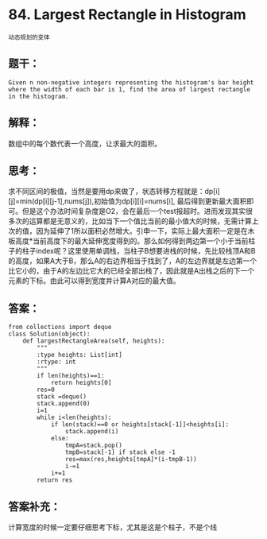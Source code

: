 # 84. Largest Rectangle in Histogram
    动态规划的变体
## 题干：
```
Given n non-negative integers representing the histogram's bar height where the width of each bar is 1, find the area of largest rectangle in the histogram.
```
## 解释：
数组中的每个数代表一个高度，让求最大的面积。

## 思考：
求不同区间的极值，当然是要用dp来做了，状态转移方程就是：dp[i][j]=min(dp[i][j-1],nums[j]),初始值为dp[i][i]=nums[i],
最后得到更新最大面积即可。但是这个办法时间复杂度是O2，会在最后一个test报超时。进而发现其实很多次的运算都是无意义的，比如当下一个值比当前的最小值大的时候，无需计算上次的值，因为延伸了1所以面积必然增大。引申一下，实际上最大面积一定是在木板高度*当前高度下的最大延伸宽度得到的。那么如何得到两边第一个小于当前柱子的柱子index呢？这里使用单调栈，当柱子B想要进栈的时候，先比较栈顶A和B的高度，如果A大于B，那么A的右边界相当于找到了，A的左边界就是左边第一个比它小的，由于A的左边比它大的已经全部出栈了，因此就是A出栈之后的下一个元素的下标。由此可以得到宽度并计算A对应的最大值。
## 答案：
```
from collections import deque
class Solution(object):
    def largestRectangleArea(self, heights):
        """
        :type heights: List[int]
        :rtype: int
        """
        if len(heights)==1:
            return heights[0]
        res=0
        stack =deque()
        stack.append(0)
        i=1
        while i<len(heights):
            if len(stack)==0 or heights[stack[-1]]<heights[i]:
                stack.append(i)
            else:
                tmpA=stack.pop()
                tmpB=stack[-1] if stack else -1
                res=max(res,heights[tmpA]*(i-tmpB-1))
                i-=1
            i+=1
        return res
```
## 答案补充：
计算宽度的时候一定要仔细思考下标，尤其是这是个柱子，不是个线

